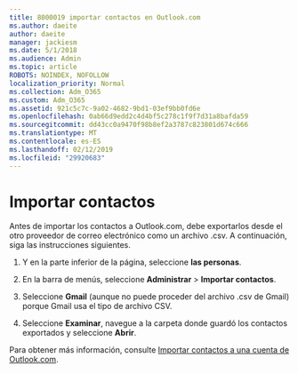 ```yaml
---
title: 8000019 importar contactos en Outlook.com
ms.author: daeite
author: daeite
manager: jackiesm
ms.date: 5/1/2018
ms.audience: Admin
ms.topic: article
ROBOTS: NOINDEX, NOFOLLOW
localization_priority: Normal
ms.collection: Adm_O365
ms.custom: Adm_O365
ms.assetid: 921c5c7c-9a02-4682-9bd1-03ef9bb0fd6e
ms.openlocfilehash: 0ab66d9edd2c4d4bf5c278c1f9f7d31a8bafda59
ms.sourcegitcommit: dd43cc0a9470f98b8ef2a3787c823801d674c666
ms.translationtype: MT
ms.contentlocale: es-ES
ms.lasthandoff: 02/12/2019
ms.locfileid: "29920683"
---
```

# <a name="import-contacts"></a>Importar contactos

Antes de importar los contactos a Outlook.com, debe exportarlos desde el otro proveedor de correo electrónico como un archivo .csv. A continuación, siga las instrucciones siguientes.
  
1. Y en la parte inferior de la página, seleccione **las personas**. 
    
2. En la barra de menús, seleccione **Administrar** \> **Importar contactos**. 
    
3. Seleccione **Gmail** (aunque no puede proceder del archivo .csv de Gmail) porque Gmail usa el tipo de archivo CSV. 
    
4. Seleccione **Examinar**, navegue a la carpeta donde guardó los contactos exportados y seleccione **Abrir**. 
    
Para obtener más información, consulte [Importar contactos a una cuenta de Outlook.com](https://go.microsoft.com/fwlink/p/?linkid=873136).
  

